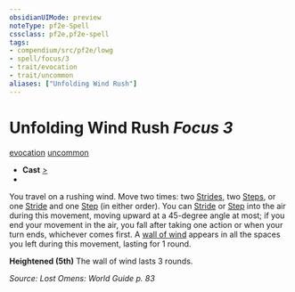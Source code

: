 ```yaml
---
obsidianUIMode: preview
noteType: pf2e-Spell
cssclass: pf2e,pf2e-spell
tags:
- compendium/src/pf2e/lowg
- spell/focus/3
- trait/evocation
- trait/uncommon
aliases: ["Unfolding Wind Rush"]
---
```

# Unfolding Wind Rush *Focus 3*   
[evocation](rules/traits/evocation.md "Evocation School Trait")  [uncommon](rules/traits/uncommon.md "Uncommon Rarity Trait")  

- **Cast** [>](rules/core-rulebook/chapter-9-playing-the-game.md#Actions "Single Action") 
- 

You travel on a rushing wind. Move two times: two [Strides](rules/actions/stride.md), two [Steps](rules/actions/step.md), or one [Stride](rules/actions/stride.md) and one [Step](rules/actions/step.md) (in either order). You can [Stride](rules/actions/stride.md) or [Step](rules/actions/step.md) into the air during this movement, moving upward at a 45-degree angle at most; if you end your movement in the air, you fall after taking one action or when your turn ends, whichever comes first. A [wall of wind](compendium/spells/wall-of-wind.md) appears in all the spaces you left during this movement, lasting for 1 round.

**Heightened (5th)** The wall of wind lasts 3 rounds.

*Source: Lost Omens: World Guide p. 83*